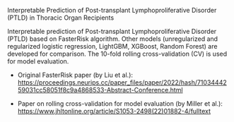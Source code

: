 Interpretable Prediction of Post-transplant Lymphoproliferative Disorder (PTLD) in Thoracic Organ Recipients

Interpretable prediction of Post-transplant Lymphoproliferative Disorder (PTLD) based on FasterRisk algorithm. Other models (unregularized and regularized logistic regression, LightGBM, XGBoost, Random Forest) are developed for comparison. The 10-fold rolling cross-validation (CV) is used for model evaluation.

- Original FasterRisk paper (by Liu et al.): https://proceedings.neurips.cc/paper_files/paper/2022/hash/7103444259031cc58051f8c9a4868533-Abstract-Conference.html 

- Paper on rolling cross-validation for model evaluation (by Miller et al.): https://www.jhltonline.org/article/S1053-2498(22)01882-4/fulltext 
